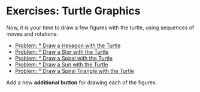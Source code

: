 # Exercises: Turtle Graphics

Now, it is your time to draw a few figures with the turtle, using sequences of moves and rotations:

* [Problem: \* Draw а Hexagon with the Turtle](/Content/Chapter-5-1-loops/graphical-and-web-apps/drawing-hexagon.md)
* [Problem: \* Draw a Star with the Turtle](/Content/Chapter-5-1-loops/graphical-and-web-apps/drawing-star.md)
* [Problem: \* Draw a Spiral with the Turtle](/Content/Chapter-5-1-loops/graphical-and-web-apps/drawing-spiral.md)
* [Problem: \* Draw a Sun with the Turtle](/Content/Chapter-5-1-loops/graphical-and-web-apps/drawing-sun.md)
* [Problem: \* Draw a Spiral Triangle with the Turtle](/Content/Chapter-5-1-loops/graphical-and-web-apps/drawing-spiral-triangle.md)

Add a new **additional button** for drawing each of the figures.
